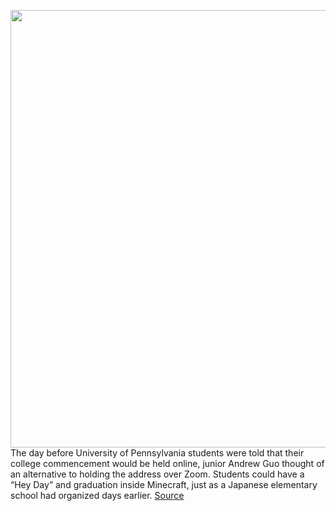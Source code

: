 <img src='https://cdn.vox-cdn.com/thumbor/3zUzes3lQ6BgSLLBoKdRP2dfqwI=/0x0:1920x1001/1200x675/filters:focal(807x348:1113x654)/cdn.vox-cdn.com/uploads/chorus_image/image/66580593/2020_03_26_13.52.26.0.png' width='700px' /><br/>
The day before University of Pennsylvania students were told that their college commencement would be held online, junior Andrew Guo thought of an alternative to holding the address over Zoom. Students could have a “Hey Day” and graduation inside Minecraft, just as a Japanese elementary school had organized days earlier.
<a href='https://www.theverge.com/2020/3/31/21200972/college-students-graduation-minecraft-coronavirus-school-closures'> Source <a/>